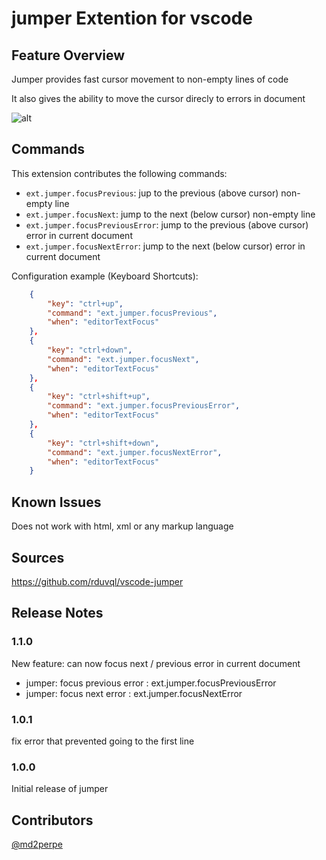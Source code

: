 # jumper Extention for vscode

## Feature Overview

Jumper provides fast cursor movement to non-empty lines of code

It also gives the ability to move the cursor direcly to errors in document

![alt](https://raw.githubusercontent.com/rduvql/vscode-jumper/master/images/demo.gif)

## Commands

This extension contributes the following commands:

* `ext.jumper.focusPrevious`: jup to the previous (above cursor) non-empty line
* `ext.jumper.focusNext`: jump to the next (below cursor) non-empty line
* `ext.jumper.focusPreviousError`: jump to the previous (above cursor) error in current document
* `ext.jumper.focusNextError`: jump to the next (below cursor) error in current document

Configuration example (Keyboard Shortcuts):
```json
    {
        "key": "ctrl+up",
        "command": "ext.jumper.focusPrevious",
        "when": "editorTextFocus"
    },
    {
        "key": "ctrl+down",
        "command": "ext.jumper.focusNext",
        "when": "editorTextFocus"
    },
    {
        "key": "ctrl+shift+up",
        "command": "ext.jumper.focusPreviousError",
        "when": "editorTextFocus"
    },
    {
        "key": "ctrl+shift+down",
        "command": "ext.jumper.focusNextError",
        "when": "editorTextFocus"
    }
```

## Known Issues

Does not work with html, xml or any markup language

## Sources

https://github.com/rduvql/vscode-jumper

## Release Notes

### 1.1.0

New feature: can now focus next / previous error in current document

- jumper: focus previous error : ext.jumper.focusPreviousError
- jumper: focus next error : ext.jumper.focusNextError

### 1.0.1

fix error that prevented going to the first line

### 1.0.0

Initial release of jumper

## Contributors

[@md2perpe](https://github.com/md2perpe)
